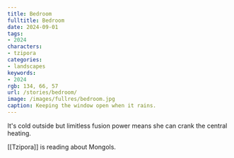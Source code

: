 ```yaml
---
title: Bedroom
fulltitle: Bedroom
date: 2024-09-01
tags:
- 2024
characters:
- tzipora
categories:
- landscapes
keywords:
- 2024
rgb: 134, 66, 57
url: /stories/bedroom/
image: /images/fullres/bedroom.jpg
caption: Keeping the window open when it rains.
---
```

It's cold outside but limitless fusion power means she can crank the central heating.

[[Tzipora]] is reading about Mongols.